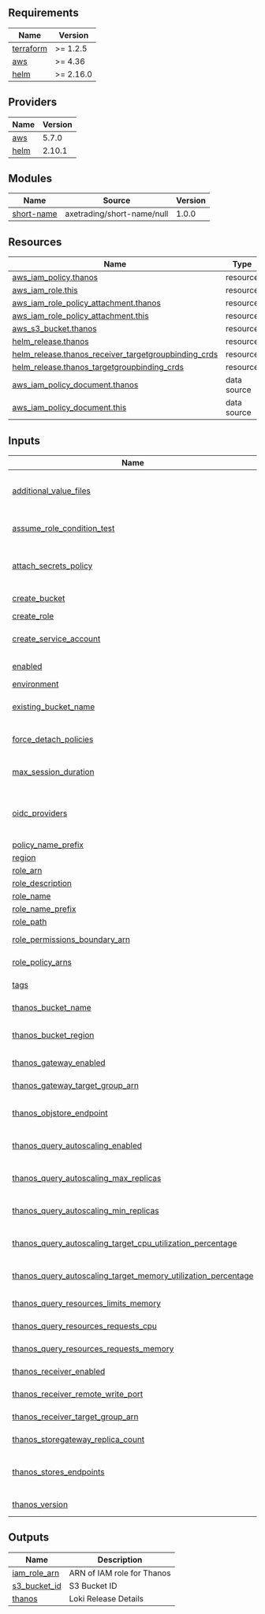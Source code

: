 <!-- BEGIN_TF_DOCS -->
## Requirements

| Name | Version |
|------|---------|
| <a name="requirement_terraform"></a> [terraform](#requirement\_terraform) | >= 1.2.5 |
| <a name="requirement_aws"></a> [aws](#requirement\_aws) | >= 4.36 |
| <a name="requirement_helm"></a> [helm](#requirement\_helm) | >= 2.16.0 |

## Providers

| Name | Version |
|------|---------|
| <a name="provider_aws"></a> [aws](#provider\_aws) | 5.7.0 |
| <a name="provider_helm"></a> [helm](#provider\_helm) | 2.10.1 |

## Modules

| Name | Source | Version |
|------|--------|---------|
| <a name="module_short-name"></a> [short-name](#module\_short-name) | axetrading/short-name/null | 1.0.0 |

## Resources

| Name | Type |
|------|------|
| [aws_iam_policy.thanos](https://registry.terraform.io/providers/hashicorp/aws/latest/docs/resources/iam_policy) | resource |
| [aws_iam_role.this](https://registry.terraform.io/providers/hashicorp/aws/latest/docs/resources/iam_role) | resource |
| [aws_iam_role_policy_attachment.thanos](https://registry.terraform.io/providers/hashicorp/aws/latest/docs/resources/iam_role_policy_attachment) | resource |
| [aws_iam_role_policy_attachment.this](https://registry.terraform.io/providers/hashicorp/aws/latest/docs/resources/iam_role_policy_attachment) | resource |
| [aws_s3_bucket.thanos](https://registry.terraform.io/providers/hashicorp/aws/latest/docs/resources/s3_bucket) | resource |
| [helm_release.thanos](https://registry.terraform.io/providers/hashicorp/helm/latest/docs/resources/release) | resource |
| [helm_release.thanos_receiver_targetgroupbinding_crds](https://registry.terraform.io/providers/hashicorp/helm/latest/docs/resources/release) | resource |
| [helm_release.thanos_targetgroupbinding_crds](https://registry.terraform.io/providers/hashicorp/helm/latest/docs/resources/release) | resource |
| [aws_iam_policy_document.thanos](https://registry.terraform.io/providers/hashicorp/aws/latest/docs/data-sources/iam_policy_document) | data source |
| [aws_iam_policy_document.this](https://registry.terraform.io/providers/hashicorp/aws/latest/docs/data-sources/iam_policy_document) | data source |

## Inputs

| Name | Description | Type | Default | Required |
|------|-------------|------|---------|:--------:|
| <a name="input_additional_value_files"></a> [additional\_value\_files](#input\_additional\_value\_files) | A list of additional value files. It will work in the same way as helm -f value1.yaml -f value2.yaml | `list(any)` | `[]` | no |
| <a name="input_assume_role_condition_test"></a> [assume\_role\_condition\_test](#input\_assume\_role\_condition\_test) | Name of the [IAM condition operator](https://docs.aws.amazon.com/IAM/latest/UserGuide/reference_policies_elements_condition_operators.html) to evaluate when assuming the role | `string` | `"StringEquals"` | no |
| <a name="input_attach_secrets_policy"></a> [attach\_secrets\_policy](#input\_attach\_secrets\_policy) | Attach a policy that will allow the role to get secrets from AWS Secrets Manager or AWS SSM | `bool` | `true` | no |
| <a name="input_create_bucket"></a> [create\_bucket](#input\_create\_bucket) | Create S3 bucket for Thanos | `bool` | `false` | no |
| <a name="input_create_role"></a> [create\_role](#input\_create\_role) | Whether to create a role | `bool` | `true` | no |
| <a name="input_create_service_account"></a> [create\_service\_account](#input\_create\_service\_account) | Whether to create a service account for Kubernetes Deployment | `bool` | `true` | no |
| <a name="input_enabled"></a> [enabled](#input\_enabled) | Whether to create Thanos resources or not | `bool` | `true` | no |
| <a name="input_environment"></a> [environment](#input\_environment) | Environment | `string` | `null` | no |
| <a name="input_existing_bucket_name"></a> [existing\_bucket\_name](#input\_existing\_bucket\_name) | Name of the an existing S3 bucket that will be used by Thanos | `string` | `null` | no |
| <a name="input_force_detach_policies"></a> [force\_detach\_policies](#input\_force\_detach\_policies) | Whether policies should be detached from this role when destroying | `bool` | `true` | no |
| <a name="input_max_session_duration"></a> [max\_session\_duration](#input\_max\_session\_duration) | Maximum CLI/API session duration in seconds between 3600 and 43200 | `number` | `null` | no |
| <a name="input_oidc_providers"></a> [oidc\_providers](#input\_oidc\_providers) | Map of OIDC providers where each provider map should contain the `provider`, `provider_arn`, and `namespace_service_accounts` | `any` | `{}` | no |
| <a name="input_policy_name_prefix"></a> [policy\_name\_prefix](#input\_policy\_name\_prefix) | IAM policy name prefix | `string` | `"eks-policy"` | no |
| <a name="input_region"></a> [region](#input\_region) | AWS region | `string` | `"eu-west-2"` | no |
| <a name="input_role_arn"></a> [role\_arn](#input\_role\_arn) | Existing role ARN | `string` | `null` | no |
| <a name="input_role_description"></a> [role\_description](#input\_role\_description) | IAM Role description | `string` | `null` | no |
| <a name="input_role_name"></a> [role\_name](#input\_role\_name) | Name of IAM role | `string` | `null` | no |
| <a name="input_role_name_prefix"></a> [role\_name\_prefix](#input\_role\_name\_prefix) | IAM role name prefix | `string` | `null` | no |
| <a name="input_role_path"></a> [role\_path](#input\_role\_path) | Path of IAM role | `string` | `"/"` | no |
| <a name="input_role_permissions_boundary_arn"></a> [role\_permissions\_boundary\_arn](#input\_role\_permissions\_boundary\_arn) | Permissions boundary ARN to use for IAM role | `string` | `null` | no |
| <a name="input_role_policy_arns"></a> [role\_policy\_arns](#input\_role\_policy\_arns) | ARNs of any policies to attach to the IAM role | `set(string)` | `[]` | no |
| <a name="input_tags"></a> [tags](#input\_tags) | A map of tags to add the the IAM role | `map(any)` | `{}` | no |
| <a name="input_thanos_bucket_name"></a> [thanos\_bucket\_name](#input\_thanos\_bucket\_name) | Name of the S3 bucket that will be created for Thanos | `string` | `null` | no |
| <a name="input_thanos_bucket_region"></a> [thanos\_bucket\_region](#input\_thanos\_bucket\_region) | Region of the S3 bucket that will be created for Thanos | `string` | `"eu-west-2"` | no |
| <a name="input_thanos_gateway_enabled"></a> [thanos\_gateway\_enabled](#input\_thanos\_gateway\_enabled) | Whether to enable Thanos Gateway | `bool` | `true` | no |
| <a name="input_thanos_gateway_target_group_arn"></a> [thanos\_gateway\_target\_group\_arn](#input\_thanos\_gateway\_target\_group\_arn) | ARN of the target group for Thanos Gateway | `string` | `null` | no |
| <a name="input_thanos_objstore_endpoint"></a> [thanos\_objstore\_endpoint](#input\_thanos\_objstore\_endpoint) | Endpoint of the S3 bucket that will be created for Thanos | `string` | `"s3.eu-west-2.amazonaws.com"` | no |
| <a name="input_thanos_query_autoscaling_enabled"></a> [thanos\_query\_autoscaling\_enabled](#input\_thanos\_query\_autoscaling\_enabled) | Whether to enable autoscaling for Thanos Query | `bool` | `false` | no |
| <a name="input_thanos_query_autoscaling_max_replicas"></a> [thanos\_query\_autoscaling\_max\_replicas](#input\_thanos\_query\_autoscaling\_max\_replicas) | Maximum number of replicas for Thanos Query autoscaling | `number` | `10` | no |
| <a name="input_thanos_query_autoscaling_min_replicas"></a> [thanos\_query\_autoscaling\_min\_replicas](#input\_thanos\_query\_autoscaling\_min\_replicas) | Minimum number of replicas for Thanos Query autoscaling | `number` | `2` | no |
| <a name="input_thanos_query_autoscaling_target_cpu_utilization_percentage"></a> [thanos\_query\_autoscaling\_target\_cpu\_utilization\_percentage](#input\_thanos\_query\_autoscaling\_target\_cpu\_utilization\_percentage) | Target CPU utilization percentage for Thanos Query autoscaling | `number` | `80` | no |
| <a name="input_thanos_query_autoscaling_target_memory_utilization_percentage"></a> [thanos\_query\_autoscaling\_target\_memory\_utilization\_percentage](#input\_thanos\_query\_autoscaling\_target\_memory\_utilization\_percentage) | Target memory utilization percentage for Thanos Query autoscaling | `number` | `80` | no |
| <a name="input_thanos_query_resources_limits_memory"></a> [thanos\_query\_resources\_limits\_memory](#input\_thanos\_query\_resources\_limits\_memory) | Memory limits for Thanos Query | `string` | `"256Mi"` | no |
| <a name="input_thanos_query_resources_requests_cpu"></a> [thanos\_query\_resources\_requests\_cpu](#input\_thanos\_query\_resources\_requests\_cpu) | CPU requests for Thanos Query | `string` | `"100m"` | no |
| <a name="input_thanos_query_resources_requests_memory"></a> [thanos\_query\_resources\_requests\_memory](#input\_thanos\_query\_resources\_requests\_memory) | Memory requests for Thanos Query | `string` | `"256Mi"` | no |
| <a name="input_thanos_receiver_enabled"></a> [thanos\_receiver\_enabled](#input\_thanos\_receiver\_enabled) | Whether to enable Thanos Receiver | `bool` | `false` | no |
| <a name="input_thanos_receiver_remote_write_port"></a> [thanos\_receiver\_remote\_write\_port](#input\_thanos\_receiver\_remote\_write\_port) | Port for Thanos Receiver remote write | `number` | `19291` | no |
| <a name="input_thanos_receiver_target_group_arn"></a> [thanos\_receiver\_target\_group\_arn](#input\_thanos\_receiver\_target\_group\_arn) | ARN of the target group for Thanos Receiver | `string` | `null` | no |
| <a name="input_thanos_storegateway_replica_count"></a> [thanos\_storegateway\_replica\_count](#input\_thanos\_storegateway\_replica\_count) | Number of replicas for Thanos Store Gateway | `number` | `2` | no |
| <a name="input_thanos_stores_endpoints"></a> [thanos\_stores\_endpoints](#input\_thanos\_stores\_endpoints) | Endpoints of Thanos Stores (Gateways or SideCars, Rulers) that will be attached to Thanos Query | `list(string)` | `null` | no |
| <a name="input_thanos_version"></a> [thanos\_version](#input\_thanos\_version) | Thanos-stack helm chart version | `string` | `"5.8.6"` | no |

## Outputs

| Name | Description |
|------|-------------|
| <a name="output_iam_role_arn"></a> [iam\_role\_arn](#output\_iam\_role\_arn) | ARN of IAM role for Thanos |
| <a name="output_s3_bucket_id"></a> [s3\_bucket\_id](#output\_s3\_bucket\_id) | S3 Bucket ID |
| <a name="output_thanos"></a> [thanos](#output\_thanos) | Loki Release Details |
<!-- END_TF_DOCS -->